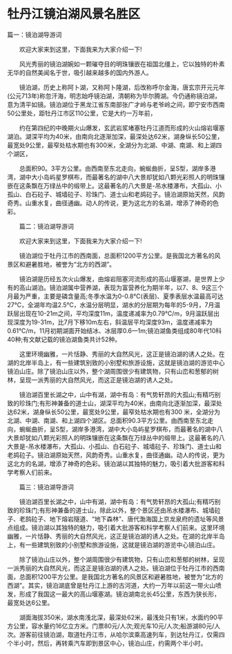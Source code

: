 # 牡丹江镜泊湖风景名胜区  
篇一：镜泊湖导游词  

　　欢迎大家来到这里，下面我来为大家介绍一下!  

　　风光秀丽的镜泊湖婉如一颗璀夺目的明珠镶嵌在祖国北缰上，它以独特的朴素无华的自然美闻名于世，吸引越来越多的国内外游人。  

　　镜泊湖，历史上称阿卜湖，又称阿卜隆湖，后改称呼尔金海，唐玄宗开元元年(公元713年)称忽汗海，明志始呼镜泊湖，清朝称为毕尔腾湖。今仍通称镜泊湖，意为清平如镜。镜泊湖位于黑龙江省东南部张广才岭与老爷岭之间，即宁安市西南50公里处，距牡丹江市区110公里，它是大约一万年前，  

　　约在第四纪的中晚期火山爆发，玄武岩浆堵塞牡丹江道而形成的火山熔岩堰塞湖泊。湖深平均为40米，由南向北逐渐加深，最深处达62米，湖身纵长50公里，最宽处9公里，最窄处枯水期也有300米，全湖分为北湖、中湖、南湖、和上湖四个湖区，  

　　总面积90。3平方公里。由西南至东北走向，蜿蜒曲折，呈S型，湖岸多港湾，湖中大小岛屿星罗棋布，而最著名的湖中八大景却犹如八颗光彩照人的明珠镶嵌在这条飘在万绿丛中的缎带上。这最著名的八大景是-吊水楼瀑布，大孤山、小孤山、白石砬子、城墙砬子、珍珠门、道士山和老鸪砬子。镜泊湖原始天然，风韵奇秀。山重水复，曲径通幽。动人的传说，更为这北方的名湖，增添了神奇的色彩。  

　　篇二：镜泊湖导游词  

　　欢迎大家来到这里，下面我来为大家介绍一下!  

　　镜泊湖位于牡丹江市的西南面，总面积1200平方公里。是我国北方著名的风景区和避暑胜地，被誉为“北方的西湖”。  

　　镜泊湖是历经五次火山爆发，由熔岩阻塞河流形成的高山堰塞湖，是世界上少有的高山湖泊。镜泊湖属中营养湖，表现为富营养化为期半年，以7、8、9这三个月最为严重，主要是磷含量高;冬季水温为0-0.8℃(表层)、夏季表层水温最高可达27℃，全湖年均温2.5℃，水温分层明显，湖水的分层期为每年的5-9月，7月温跃层出现在10-21m之间，平均深度11m，温度递减率为0.79℃/m，9月温跃层出现深度为19-31m，比7月下移10m左右，斜温层平均深度93m，温度递减率为0.61℃/m，11月初期湖面开始结冰、冰层厚0.6—1m;镜泊湖鱼类组成80年代10科40种;有文献记载的镜泊湖鱼类共计52种。  

　　这里环境幽雅，一片恬静、秀丽的大自然风光，这正是镜泊湖的诱人之处。在湖的北岸半岛上，有一些建筑别致的小别墅和旅游设施，这就是镜泊湖的游览中心镜泊山庄。除了镜泊山庄以外，整个湖周围很少有建筑物，只有山峦和葱郁的树林，呈现一派秀丽的大自然风光，而这正是镜泊湖的诱人之处。  

　　镜泊湖百里长湖之中，山中有湖，湖中有岛：有气势轩昂的大孤山;有精巧别致的珍珠门;有形神兼备的道士山，湖深平均为40米，由南向北逐渐加深，最深处达62米，湖身纵长50公里，最宽处9公里，最窄处枯水期也有300 米，全湖分为北湖、中湖、南湖、和上湖四个湖区。总面积90.3平方公里。由西南至东北走向，蜿蜒曲折，呈S型，湖岸多港湾，湖中大小岛屿星罗棋布，而最著名的湖中八大景却犹如八颗光彩照人的明珠镶嵌在这条飘在万绿丛中的缎带上。这最著名的八大景是-吊水楼瀑布，大孤山、小孤山、白石砬子、城墙砬子、珍珠门、道士山和老鸪砬子。镜泊湖原始天然，风韵奇秀。山重水复，曲径通幽。动人的传说，更为这北方的名湖，增添了神奇的色彩。镜泊湖以其独特的魅力，吸引着大批游客和科学考察人们前来。  

　　篇三：镜泊湖导游词  

　　镜泊湖百里长湖之中，山中有湖，湖中有岛：有气势轩昂的大孤山;有精巧别致的珍珠门;有形神兼备的道士山，除此以外，整个景区还由吊水楼瀑布、城墙砬子、老鸹砬子、地下熔岩隧道、“地下森林”、唐代渤海国上京龙泉府的遗址等风景点组成。镜泊湖以其独特的魅力，吸引着大批游客和科学考察人们前来。这里环境幽雅，一片恬静、秀丽的大自然风光，这正是镜泊湖的诱人之处。在湖的北岸半岛上，有一些建筑别致的小别墅和旅游设施，这就是镜泊湖的游览中心镜泊山庄。  

　　除了镜泊山庄以外，整个湖周围很少有建筑物，只有山峦和葱郁的树林，呈现一派秀丽的大自然风光，而这正是镜泊湖的诱人之处。镜泊湖位于牡丹江市的西南面，总面积1200平方公里。是我国北方著名的风景区和避暑胜地，被誉为“北方的西湖”。其实，镜泊湖底曾是牡丹江上游的古河道，大约一万年以前这一带火山喷发，形成了我国这一最大的高山堰塞湖。镜泊湖南北长45公里，东西为狭长形，最宽处达6公里。  

　　湖面海拔350米，湖水南浅北深，最深处62米，最浅处只有1米，水面约90平方公里，容水量约16亿立方米。门票80元/人次;观光车10元/人次;船游湖80元/人次。游客前往镜泊湖，取道牡丹江市，从哈尔滨乘高速列车，到达牡丹江，仅需四个半小时，然后，再转乘汽车即到景区中心，镜泊山庄，约需两个半小时。  
